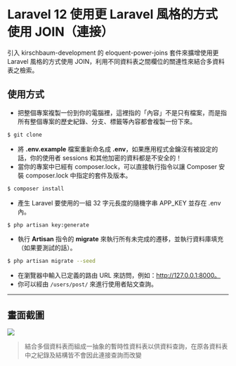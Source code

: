 # Laravel 12 使用更 Laravel 風格的方式使用 JOIN（連接）

引入 kirschbaum-development 的 eloquent-power-joins 套件來擴增使用更 Laravel 風格的方式使用 JOIN，利用不同資料表之間欄位的關連性來結合多資料表之檢索。

## 使用方式
- 把整個專案複製一份到你的電腦裡，這裡指的「內容」不是只有檔案，而是指所有整個專案的歷史紀錄、分支、標籤等內容都會複製一份下來。
```sh
$ git clone
```
- 將 __.env.example__ 檔案重新命名成 __.env__，如果應用程式金鑰沒有被設定的話，你的使用者 sessions 和其他加密的資料都是不安全的！
- 當你的專案中已經有 composer.lock，可以直接執行指令以讓 Composer 安裝 composer.lock 中指定的套件及版本。
```sh
$ composer install
```
- 產生 Laravel 要使用的一組 32 字元長度的隨機字串 APP_KEY 並存在 .env 內。
```sh
$ php artisan key:generate
```
- 執行 __Artisan__ 指令的 __migrate__ 來執行所有未完成的遷移，並執行資料庫填充（如果要測試的話）。
```sh
$ php artisan migrate --seed
```
- 在瀏覽器中輸入已定義的路由 URL 來訪問，例如：http://127.0.0.1:8000。
- 你可以經由 `/users/post/` 來進行使用者貼文查詢。

----

## 畫面截圖
![](https://i.imgur.com/vUwA5fh.png)
> 結合多個資料表而組成一抽象的暫時性資料表以供資料查詢，在原各資料表中之紀錄及結構皆不會因此連接查詢而改變
